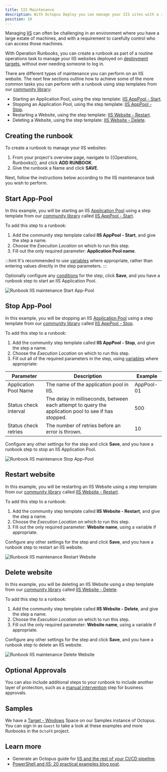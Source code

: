 ```yaml
---
title: IIS Maintenance
description: With Octopus Deploy you can manage your IIS sites with a runbook as part of a routine operations task.
position: 10
---
```


Managing [IIS](https://docs.microsoft.com/en-us/iis/get-started/introduction-to-iis/iis-web-server-overview) can often be challenging in an environment where you have a large estate of machines, and with a requirement to carefully control who can access those machines.

With Operation Runbooks, you can create a runbook as part of a routine operations task to manage your IIS websites deployed on  [deployment targets](/docs/octopus-concepts/deployment-targets.md), without ever needing someone to log in.

There are different types of maintenance you can perform on an IIS website. The next few sections outline how to achieve some of the more common tasks you can perform with a runbook using step templates from our [community library](/docs/deployment-process/steps/community-step-templates.md):

- Starting an Application Pool, using the step template: [IIS AppPool - Start](https://library.octopus.com/step-templates/9db77671-0fe3-4aef-a014-551bf1e5e7ab/actiontemplate-iis-apppool-start).
- Stopping an Application Pool, using the step template: [IIS AppPool - Stop](https://library.octopus.com/step-templates/3aaf34a5-90eb-4ea1-95db-15ec93c1e54d/actiontemplate-iis-apppool-stop).
- Restarting a Website, using the step template: [IIS Website - Restart](https://library.octopus.com/step-templates/6a17bd83-ef96-4c22-b212-91a89ca92fe6/actiontemplate-iis-website-restart).
- Deleting a Website, using the step template: [IIS Website - Delete](https://library.octopus.com/step-templates/a032159b-0742-4982-95f4-59877a31fba3/actiontemplate-iis-website-delete).

## Creating the runbook

To create a runbook to manage your IIS websites:

1. From your project's overview page, navigate to {{Operations, Runbooks}}, and click **ADD RUNBOOK**.
1. Give the runbook a Name and click **SAVE**.

Next, follow the instructions below according to the IIS maintenance task you wish to perform.

## Start App-Pool

In this example, you will be starting an IIS [Application Pool](https://docs.microsoft.com/en-us/iis/configuration/system.applicationhost/applicationpools/) using a step template from our [community library](/docs/deployment-process/steps/community-step-templates.md) called [IIS AppPool - Start](https://library.octopus.com/step-templates/9db77671-0fe3-4aef-a014-551bf1e5e7ab/actiontemplate-iis-apppool-start). 

To add this step to a runbook:

1. Add the community step template called **IIS AppPool - Start**, and give the step a name.
1. Choose the *Execution Location* on which to run this step.
1. Fill out the only required parameter: **Application Pool name**. 

:::hint
It's recommended to use [variables](/docs/projects/variables/index.md) where appropriate, rather than entering values directly in the step parameters.
:::

Optionally configure any [conditions](/docs/deployment-process/conditions/index.md) for the step, click **Save**, and you have a runbook step to start an IIS Application Pool.

![Runbook IIS maintenance Start App-Pool](images/iis-maintenance-start-app-pool.png "width=500")

## Stop App-Pool

In this example, you will be stopping an IIS [Application Pool](https://docs.microsoft.com/en-us/iis/configuration/system.applicationhost/applicationpools/) using a step template from our [community library](/docs/deployment-process/steps/community-step-templates.md) called [IIS AppPool - Stop](https://library.octopus.com/step-templates/3aaf34a5-90eb-4ea1-95db-15ec93c1e54d/actiontemplate-iis-apppool-stop). 

To add this step to a runbook:

1. Add the community step template called **IIS AppPool - Stop**, and give the step a name.
1. Choose the *Execution Location* on which to run this step.
1. Fill out all of the required parameters in the step, using [variables](/docs/projects/variables/index.md) where appropriate:

| Parameter  | Description | Example |
| ------------- | ------------- | ------------- |
| Application Pool Name | The name of the application pool in IIS. | AppPool-01 |
| Status check interval | The delay in milliseconds, between each attempt to query the application pool to see if has stopped. | 500 |
| Status check retries | The number of retries before an error is thrown. | 10 |

Configure any other settings for the step and click **Save**, and you have a runbook step to stop an IIS Application Pool.

![Runbook IIS maintenance Stop App-Pool](images/iis-maintenance-stop-app-pool.png "width=500")

## Restart website

In this example, you will be restarting an IIS Website using a step template from our [community library](/docs/deployment-process/steps/community-step-templates.md) called [IIS Website - Restart](https://library.octopus.com/step-templates/6a17bd83-ef96-4c22-b212-91a89ca92fe6/actiontemplate-iis-website-restart). 

To add this step to a runbook:

1. Add the community step template called **IIS Website - Restart**, and give the step a name.
1. Choose the *Execution Location* on which to run this step.
1. Fill out the only required parameter: **Website name**, using a variable if appropriate.

Configure any other settings for the step and click **Save**, and you have a runbook step to restart an IIS website.

![Runbook IIS maintenance Restart Website](images/iis-maintenance-restart-website.png "width=500")

## Delete website

In this example, you will be deleting an IIS Website using a step template from our [community library](/docs/deployment-process/steps/community-step-templates.md) called [IIS Website - Delete](https://library.octopus.com/step-templates/a032159b-0742-4982-95f4-59877a31fba3/actiontemplate-iis-website-delete). 

To add this step to a runbook:

1. Add the community step template called **IIS Website - Delete**, and give the step a name.
1. Choose the *Execution Location* on which to run this step.
1. Fill out the only required parameter: **Website name**, using a variable if appropriate.

Configure any other settings for the step and click **Save**, and you have a runbook step to delete an IIS website.

![Runbook IIS maintenance Delete Website](images/iis-maintenance-delete-website.png "width=500")

## Optional Approvals

You can also include additional steps to your runbook to include another layer of protection, such as a [manual intervention](/docs/deployment-process/steps/manual-intervention-and-approvals.md) step for business approvals. 

## Samples

We have a [Target - Windows](https://g.octopushq.com/TargetWindowsSamplesSpace) Space on our Samples instance of Octopus. You can sign in as `Guest` to take a look at these examples and more Runbooks in the `OctoFX` project.

## Learn more

- Generate an Octopus guide for [IIS and the rest of your CI/CD pipeline](https://octopus.com/docs/guides?destination=IIS).
- [PowerShell and IIS: 20 practical examples blog post](https://octopus.com/blog/iis-powershell).
